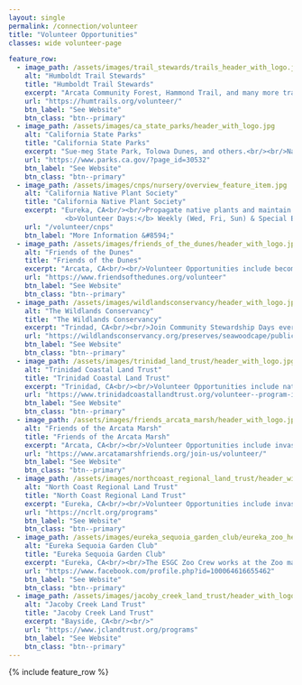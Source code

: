 ```yaml
---
layout: single                                                           
permalink: /connection/volunteer
title: "Volunteer Opportunities"
classes: wide volunteer-page 

feature_row:
  - image_path: /assets/images/trail_stewards/trails_header_with_logo.jpg
    alt: "Humboldt Trail Stewards"
    title: "Humboldt Trail Stewards"
    excerpt: "Arcata Community Forest, Hammond Trail, and many more trails throughout Humboldt.<br/><br/>Help maintain your favorite trails - report observations, perform trail maintenance and participate in work days. There are plenty of opportunities to volunteer every month."
    url: "https://humtrails.org/volunteer/"
    btn_label: "See Website"
    btn_class: "btn--primary"
  - image_path: /assets/images/ca_state_parks/header_with_logo.jpg
    alt: "California State Parks"
    title: "California State Parks"
    excerpt: "Sue-meg State Park, Tolowa Dunes, and others.<br/><br/>Native plant management, invasive ivy removal, monitoring trails, trail cleanup, and more. Visit their website and Facebook page for upcoming volunteer events."
    url: "https://www.parks.ca.gov/?page_id=30532"
    btn_label: "See Website"
    btn_class: "btn--primary"
  - image_path: /assets/images/cnps/nursery/overview_feature_item.jpg 
    alt: "California Native Plant Society"
    title: "California Native Plant Society"
    excerpt: "Eureka, CA<br/><br/>Propagate native plants and maintain the native plant living seed bank at the Nursery. Help out at seasonal sales and the Wildflower Show<br/>
              <b>Volunteer Days:</b> Weekly (Wed, Fri, Sun) & Special Events"
    url: "/volunteer/cnps"
    btn_label: "More Information &#8594;"
  - image_path: /assets/images/friends_of_the_dunes/header_with_logo.jpg 
    alt: "Friends of the Dunes"
    title: "Friends of the Dunes"
    excerpt: "Arcata, CA<br/><br/>Volunteer Opportunities include becoming an Environmental Educator, joining the Dune Ecosystem Restoration Team and Drop-In Native Landscaping"
    url: "https://www.friendsofthedunes.org/volunteer"
    btn_label: "See Website"
    btn_class: "btn--primary"
  - image_path: /assets/images/wildlandsconservancy/header_with_logo.jpg 
    alt: "The Wildlands Conservancy"
    title: "The Wildlands Conservancy"
    excerpt: "Trindad, CA<br/><br/>Join Community Stewardship Days every fourth Sunday of the month to help staff restore habitat at beautiful Seawood Cape Preserve, located near Sue-meg State Park."
    url: "https://wildlandsconservancy.org/preserves/seawoodcape/publicprograms"
    btn_label: "See Website"
    btn_class: "btn--primary"
  - image_path: /assets/images/trinidad_land_trust/header_with_logo.jpg 
    alt: "Trinidad Coastal Land Trust"
    title: "Trinidad Coastal Land Trust"
    excerpt: "Trinidad, CA<br/><br/>Volunteer Opportunities include native plant gardening, land stewardship and many more."
    url: "https://www.trinidadcoastallandtrust.org/volunteer--program-interest-sign-up.html"
    btn_label: "See Website"
    btn_class: "btn--primary"
  - image_path: /assets/images/friends_arcata_marsh/header_with_logo.jpg 
    alt: "Friends of the Arcata Marsh"
    title: "Friends of the Arcata Marsh"
    excerpt: "Arcata, CA<br/><br/>Volunteer Opportunities include invasive plant removal, nature crafts, working with children, coordinating events and more."
    url: "https://www.arcatamarshfriends.org/join-us/volunteer/"
    btn_label: "See Website"
    btn_class: "btn--primary"
  - image_path: /assets/images/northcoast_regional_land_trust/header_with_logo.jpg 
    alt: "North Coast Regional Land Trust"
    title: "North Coast Regional Land Trust"
    excerpt: "Eureka, CA<br/><br/>Volunteer Opportunities include invasive plant removal, nature crafts, working with children, coordinating events and more."
    url: "https://ncrlt.org/programs"
    btn_label: "See Website"
    btn_class: "btn--primary"
  - image_path: /assets/images/eureka_sequoia_garden_club/eureka_zoo_header.jpg
    alt: "Eureka Sequoia Garden Club"
    title: "Eureka Sequoia Garden Club"
    excerpt: "Eureka, CA<br/><br/>The ESGC Zoo Crew works at the Zoo maintaining native plants on Monday afternoons, weather permitting!"
    url: "https://www.facebook.com/profile.php?id=100064616655462"
    btn_label: "See Website"
    btn_class: "btn--primary"
  - image_path: /assets/images/jacoby_creek_land_trust/header_with_logo.jpg
    alt: "Jacoby Creek Land Trust"
    title: "Jacoby Creek Land Trust"
    excerpt: "Bayside, CA<br/><br/>"
    url: "https://www.jclandtrust.org/programs"
    btn_label: "See Website"
    btn_class: "btn--primary"
---
```

{% include feature_row %}


